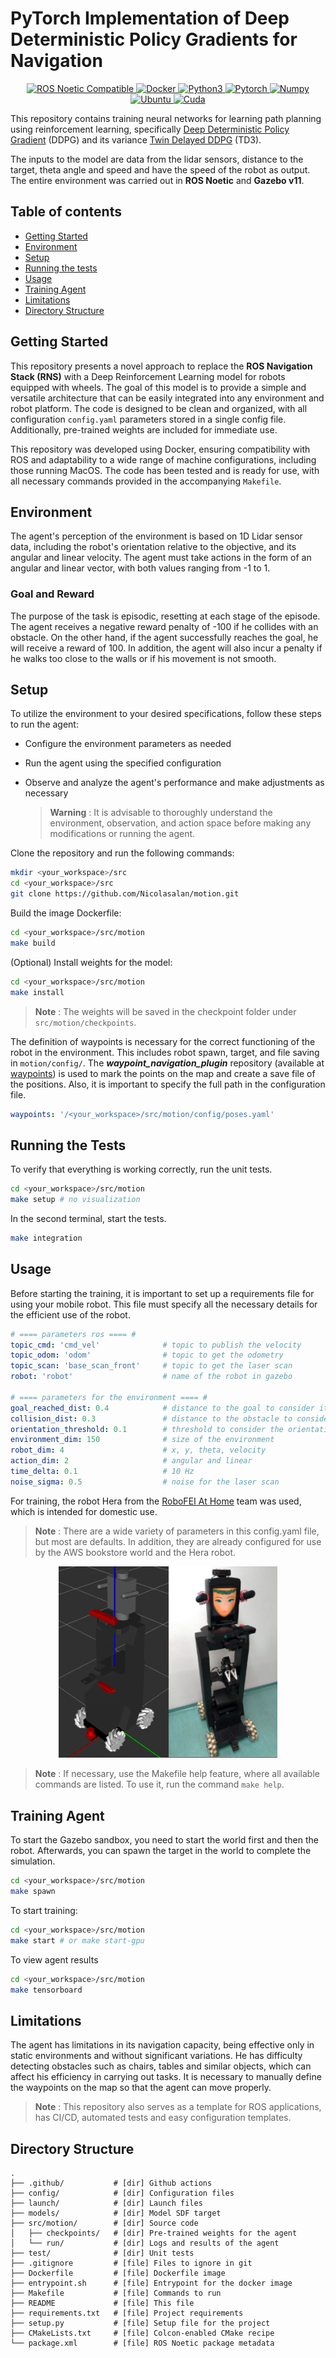 # PyTorch Implementation of Deep Deterministic Policy Gradients for Navigation

<p align="center">
  <a href="http://wiki.ros.org/noetic">
    <img src="https://img.shields.io/badge/ROS-Noetic-yellow" alt="ROS Noetic Compatible">
  </a>
  <a href="https://docs.docker.com/">
    <img src="https://img.shields.io/badge/Docker-v20.10.21-blue" alt="Docker">
  </a>
  <a href="https://www.python.org/">
    <img src="https://img.shields.io/badge/Python-v3.8.10-brightgreen" alt="Python3">
  </a>
  <a href="https://pytorch.org/">
    <img src="https://img.shields.io/badge/PyTorch-v1.13.1-orange" alt="Pytorch">
  </a>
  <a href="https://numpy.org/">
    <img src="https://img.shields.io/badge/NumPy-v1.17.4-blueviolet" alt="Numpy">
  </a>
  <a href="https://releases.ubuntu.com/">
    <img src="https://img.shields.io/badge/Ubuntu-v20.04-9cf" alt="Ubuntu">
  </a>
  <a href="https://developer.nvidia.com/cuda-downloads">
    <img src="https://img.shields.io/badge/Cuda-v11.8-red" alt="Cuda">
  </a>
</p>


This repository contains training neural networks for learning path planning using reinforcement learning, specifically [Deep Deterministic Policy Gradient](https://spinningup.openai.com/en/latest/algorithms/ddpg.html#id1) (DDPG) and its variance [Twin Delayed DDPG](https://spinningup.openai.com/en/latest/algorithms/td3.html#id1) (TD3).

The inputs to the model are data from the lidar sensors, distance to the target, theta angle and speed and have the speed of the robot as output. The entire environment was carried out in **ROS Noetic** and **Gazebo v11**.

## Table of contents  

- [Getting Started](#Getting-Started) 
- [Environment](#Environment) 
- [Setup](#Setup)
- [Running the tests](#Running-the-tests)
- [Usage](#Usage)
- [Training Agent](#Training-Agent)
- [Limitations](#Limitations)
- [Directory Structure](#Directory-Structure)


## Getting Started
<a name="Getting-Started"></a>

This repository presents a novel approach to replace the **ROS Navigation Stack (RNS)** with a Deep Reinforcement Learning model for robots equipped with wheels. The goal of this model is to provide a simple and versatile architecture that can be easily integrated into any environment and robot platform. The code is designed to be clean and organized, with all configuration ``config.yaml`` parameters stored in a single config file. Additionally, pre-trained weights are included for immediate use.

This repository was developed using Docker, ensuring compatibility with ROS and adaptability to a wide range of machine configurations, including those running MacOS. The code has been tested and is ready for use, with all necessary commands provided in the accompanying ``Makefile``.

## Environment
<a name="Environment"></a>

The agent's perception of the environment is based on 1D Lidar sensor data, including the robot's orientation relative to the objective, and its angular and linear velocity. The agent must take actions in the form of an angular and linear vector, with both values ranging from -1 to 1.

### Goal and Reward
The purpose of the task is episodic, resetting at each stage of the episode. The agent receives a negative reward penalty of -100 if he collides with an obstacle. On the other hand, if the agent successfully reaches the goal, he will receive a reward of 100. In addition, the agent will also incur a penalty if he walks too close to the walls or if his movement is not smooth.

## Setup
<a name="Setup"></a>

To utilize the environment to your desired specifications, follow these steps to run the agent:

- Configure the environment parameters as needed
- Run the agent using the specified configuration
- Observe and analyze the agent's performance and make adjustments as necessary

  > **Warning** :
  > It is advisable to thoroughly understand the environment, observation, and action space before making any modifications or running the agent.

Clone the repository and run the following commands:

```bash
mkdir <your_workspace>/src
cd <your_workspace>/src
git clone https://github.com/Nicolasalan/motion.git
```

Build the image Dockerfile:

```bash
cd <your_workspace>/src/motion
make build
```

(Optional) Install weights for the model:

```bash
cd <your_workspace>/src/motion
make install
```
  > **Note** :
  > The weights will be saved in the checkpoint folder under `src/motion/checkpoints`.

The definition of waypoints is necessary for the correct functioning of the robot in the environment. This includes robot spawn, target, and file saving in `motion/config/`. The ***waypoint_navigation_plugin*** repository (available at [waypoints](https://github.com/KumarRobotics/waypoint_navigation_plugin)) is used to mark the points on the map and create a save file of the positions. Also, it is important to specify the full path in the configuration file.

```yaml
waypoints: '/<your_workspace>/src/motion/config/poses.yaml'
```
## Running the Tests

<a name="Running-the-tests"></a>

To verify that everything is working correctly, run the unit tests.
```bash
cd <your_workspace>/src/motion
make setup # no visualization
```
In the second terminal, start the tests.
```bash
make integration
```

## Usage

<a name="Usage"></a>

Before starting the training, it is important to set up a requirements file for using your mobile robot. This file must specify all the necessary details for the efficient use of the robot.

```yaml
# ==== parameters ros ==== #
topic_cmd: 'cmd_vel'              # topic to publish the velocity
topic_odom: 'odom'                # topic to get the odometry
topic_scan: 'base_scan_front'     # topic to get the laser scan
robot: 'robot'                    # name of the robot in gazebo

# ==== parameters for the environment ==== #
goal_reached_dist: 0.4            # distance to the goal to consider it reached
collision_dist: 0.3               # distance to the obstacle to consider it a collision
orientation_threshold: 0.1        # threshold to consider the orientation reached
environment_dim: 150              # size of the environment
robot_dim: 4                      # x, y, theta, velocity
action_dim: 2                     # angular and linear
time_delta: 0.1                   # 10 Hz
noise_sigma: 0.5                  # noise for the laser scan
```
For training, the robot Hera from the [RoboFEI At Home](https://github.com/robofei-home) team was used, which is intended for domestic use.
  > **Note** :
  > There are a wide variety of parameters in this config.yaml file, but most are defaults. In addition, they are already configured for use by the AWS bookstore world and the Hera robot.

<div align="center">
     <img src="https://raw.githubusercontent.com/Home-Environment-Robot-Assistant/hera_description/master/doc/hera2020.png" alt="Hera Robot" width="350px">
</div>

  > **Note** :
  > If necessary, use the Makefile help feature, where all available commands are listed. To use it, run the command `make help`.

## Training Agent

<a name="Training-Agent"></a>

To start the Gazebo sandbox, you need to start the world first and then the robot. Afterwards, you can spawn the target in the world to complete the simulation.
```bash
cd <your_workspace>/src/motion
make spawn
```

To start training:

```bash
cd <your_workspace>/src/motion
make start # or make start-gpu
```

To view agent results

```bash
cd <your_workspace>/src/motion
make tensorboard
```

## Limitations

<a name="Limitations"></a>

The agent has limitations in its navigation capacity, being effective only in static environments and without significant variations. He has difficulty detecting obstacles such as chairs, tables and similar objects, which can affect his efficiency in carrying out tasks. It is necessary to manually define the waypoints on the map so that the agent can move properly.

  > **Note** :
  > This repository also serves as a template for ROS applications, has CI/CD, automated tests and easy configuration templates.

## Directory Structure

<a name="Directory-Structure"></a>

```
.
├── .github/           # [dir] Github actions
├── config/            # [dir] Configuration files
├── launch/            # [dir] Launch files 
├── models/            # [dir] Model SDF target
├── src/motion/        # [dir] Source code
│   ├── checkpoints/   # [dir] Pre-trained weights for the agent
│   └── run/           # [dir] Logs and results of the agent
├── test/              # [dir] Unit tests 
├── .gitignore         # [file] Files to ignore in git
├── Dockerfile         # [file] Dockerfile image
├── entrypoint.sh      # [file] Entrypoint for the docker image
├── Makefile           # [file] Commands to run
├── README             # [file] This file
├── requirements.txt   # [file] Project requirements
├── setup.py           # [file] Setup file for the project
├── CMakeLists.txt     # [file] Colcon-enabled CMake recipe
└── package.xml        # [file] ROS Noetic package metadata
```
